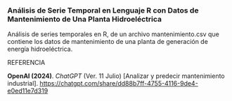 ### Análisis de Serie Temporal en Lenguaje R con Datos de Mantenimiento de Una Planta Hidroeléctrica

Análisis de series temporales en R, de un archivo mantenimiento.csv que contiene los datos de mantenimiento de una planta de generación de energía hidroeléctrica. 

REFERENCIA


**OpenAI (2024)**. _ChatGPT_ (Ver. 11 Julio) [Analizar y predecir mantenimiento industrial].
<https://chatgpt.com/share/dd88b7ff-4755-4116-9de4-e0ed11e7d319>



